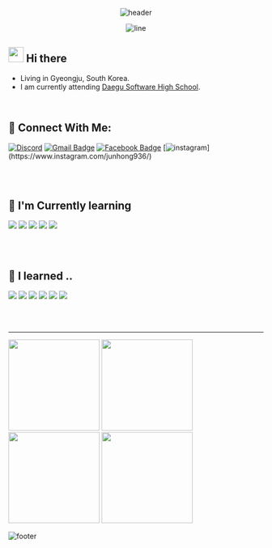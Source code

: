 <div align=center>
  
![header](https://capsule-render.vercel.app/api?type=soft&color=timeGradient&height=200&section=header&text=I%20want%20to%20be%20a%20Front-end%20developer.%20👋&fontSize=44&animation=twinkling)

<!-- ![github contribution grid snake animation](https://raw.githubusercontent.com/Junhong0209/Junhong0209/output/github-user-contribution.svg)

_generated with [Platane/snk](https://github.com/Platane/snk)_ -->

![line](https://capsule-render.vercel.app/api?type=soft&color=timeGradient&height=10)

</div>

## <img src="https://raw.githubusercontent.com/MartinHeinz/MartinHeinz/master/wave.gif" width="30px"> Hi there
* Living in Gyeongju, South Korea.  
* I am currently attending [Daegu Software High School](https://ko.wikipedia.org/wiki/%EB%8C%80%EA%B5%AC%EC%86%8C%ED%94%84%ED%8A%B8%EC%9B%A8%EC%96%B4%EA%B3%A0%EB%93%B1%ED%95%99%EA%B5%90).

<br/>

## 💬 Connect With Me:  
[![Discord](https://img.shields.io/badge/빨강고양이%235278-Discord?logo=discord&style=flat-square&color=7289DA&logoColor=white)](https://discordapp.com/users//)
[![Gmail Badge](https://img.shields.io/badge/Gmail-d14836?style=flat-square&logo=Gmail&logoColor=white&link=mailto:junh040209@gmail.com)](mailto:junh040209@gmail.com)
[![Facebook Badge](https://img.shields.io/badge/Facebook-1877f2?style=flat-square&logo=facebook&logoColor=white&link=https://www.facebook.com/Junhong04/)](https://www.facebook.com/Junhong04/)
[![instagram ](https://img.shields.io/badge/Instagram-e95950?style=flat-square&logo=instagram&logoColor=white&link=https://www.instagram.com/junhong936?)](https://www.instagram.com/junhong936/)

<br/><br/>

## 🌱 I'm Currently learning

<img src="https://img.shields.io/badge/React-61DAFB?style=flat-square&logo=React&logoColor=white"/></a>
<img src="https://img.shields.io/badge/JavaScript-F7DF1E?style=flat-square&logo=javascript&logoColor=white"/></a>
<img src="https://img.shields.io/badge/Express-000000?style=flat-square&logo=Express&logoColor=white"/></a>
<img src="https://img.shields.io/badge/Django-092E20?style=flat-square&logo=Django&logoColor=white"/></a>
<img src="https://img.shields.io/badge/Java-007396?style=flat-square&logo=Java&logoColor=white"/></a>

<br/><br/>

## 🔭 I learned ..

<img src="https://img.shields.io/badge/Python-3766AB?style=flat-square&logo=Python&logoColor=white"/></a>
<img src="https://img.shields.io/badge/HTML-E34F26?style=flat-square&logo=HTML5&logoColor=white"/></a>
<img src="https://img.shields.io/badge/CSS-1572B6?style=flat-square&logo=CSS3&logoColor=white"/></a>
<img src="https://img.shields.io/badge/C-A8B9CC?style=flat-square&logo=C&logoColor=white"/></a>
<img src="https://img.shields.io/badge/Flask-000000?style=flat-square&logo=Flask&logoColor=white"/></a>
<img src="https://img.shields.io/badge/MySQL-4479A1?style=flat-square&logo=MySQL&logoColor=white"/></a>

<br/><br/>

******
<p align="left">
    <img height="180em" src="https://github-readme-stats.vercel.app/api?username=Junhong0209&show_icons=true&count_private=true&theme=dark" />
    <img height="180em" src="https://github-readme-stats.vercel.app/api/top-langs/?username=Junhong0209&theme=dark&layout=compact" />
    <img height="180em" src="https://github-readme-streak-stats.herokuapp.com/?user=Junhong0209&theme=dark" />
    <img height="180em" src="https://activity-graph.herokuapp.com/graph?username=Junhong0209 />
    <img src="https://metrics.lecoq.io/Junhong0209?template=classic&repositories=1&languages=1&isocalendar=1&repositories=100&repositories.batch=100&repositories.forks=false&repositories.affiliations=owner&isocalendar.duration=full-year&languages.limit=8&languages.sections=most-used&languages.colors=github&languages.threshold=0%25&languages.indepth=false&languages.categories=markup%2C%20programming&languages.recent.categories=markup%2C%20programming&languages.recent.load=300&languages.recent.days=14&repositories.featured=Junhong0209%2FDiscord_Bot&config.timezone=Asia%2FSeoul" />
</p>  

<p align="left">
    
</p> 

![footer](https://capsule-render.vercel.app/api?type=soft&color=timeGradient&height=50&section=footer)

</div>
